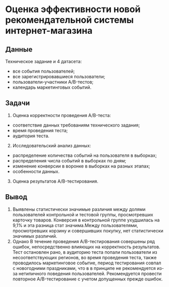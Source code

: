 # Оценка эффективности новой рекомендательной системы интернет-магазина

## Данные
Техническое задание и 4 датасета:
- все события пользователей;
- все зарегистрировавшиеся пользователи;
- пользователи-участники A/B-тестов;
- календарь маркетинговых событий.

## Задачи
1. Оценка корректности проведения A/B-теста:
- соответствие данных требованиям технического задания;
- время проведения теста;
- аудитория теста.
2. Исследовательский анализ данных:
- распределение количества событий на пользователя в выборках;
- распределения числа событий в выборках по дням;
- изменение конверсии в воронке в выборках на разных этапах;
- особенности данных.
3. Оценка результатов A/B-тестирования.

## Вывод
1. Выявлены статистически значимые различия между долями пользователей контрольной и тестовой группы, просмотревших карточку товаров. Конверсия в контрольной группе ухудшилась на 9,1% и эта разница стат значима.Между пользователями, просмотревших корзину и совершивших покупку, нет статистически значимых различий.
2. Однако В течение проведения A/B-тестирования совершены ряд ошибок, непосредственно влияющих на корректность результатов. Тест остановлен рано, в аудиторию теста попали пользователи из несоответствующих регионов, во время проведения теста, также проводилось маркетинговое событие, период тестирования совпал с новогодними праздниками, что в в принципе не рекомендуется из-за нетипичного поведения пользователей. Рекомендуется провести повторное A/B-тестирование с учетом допущенных прежде ошибок.
